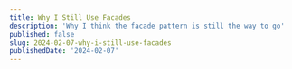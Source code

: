 ```yaml
---
title: Why I Still Use Facades
description: 'Why I think the facade pattern is still the way to go'
published: false
slug: 2024-02-07-why-i-still-use-facades
publishedDate: '2024-02-07'
---
```

